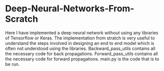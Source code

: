 # Deep-Neural-Networks-From-Scratch
Here I have implemented a deep neural network without using any libraries of Tensorflow or Keras. The implementation from
stratch is very useful to understand the steps involved in designing an end to end model which is often not understood using
the libraries. 
Backward_pass_utils contains all the necessary code for back propagations.
Forward_pass_utils contains all the necessary code for forward propagations.
main.py is the code that is to be run.
